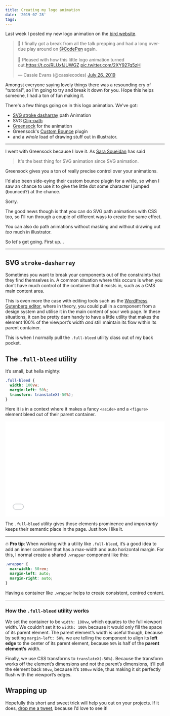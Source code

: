 ```yaml
---
title: Creating my logo animation
date: '2019-07-28'
tags:
---
```


Last week I posted my new logo animation on the [bird website](https://twitter.com).

<blockquote class="twitter-tweet"><p lang="en" dir="ltr">🙌 I finally got a break from all the talk prepping and had a long overdue play around on <a href="https://twitter.com/CodePen?ref_src=twsrc%5Etfw">@CodePen</a> again.<br><br>💜 Pleased with how this little logo animation turned out.<a href="https://t.co/RLUxfJUWGZ">https://t.co/RLUxfJUWGZ</a> <a href="https://t.co/2XY927q5zH">pic.twitter.com/2XY927q5zH</a></p>&mdash; Cassie Evans (@cassiecodes) <a href="https://twitter.com/cassiecodes/status/1154650488681435137?ref_src=twsrc%5Etfw">July 26, 2019</a></blockquote> <script async src="https://platform.twitter.com/widgets.js" charset="utf-8"></script>

Amongst everyone saying lovely things there was a resounding cry of "tutorial", so I'm going to try and break it down for you. Hope this helps someone, I had a ton of fun making it.

There's a few things going on in this logo animation. We've got:

- [SVG stroke dasharray](#heading-svg-stroke-dasharray) path Animation
- SVG [Clip-path](https://developer.mozilla.org/en-US/docs/Web/SVG/Element/clipPath)
- [Greensock](https://greensock.com) for the animation
- Greensock's [Custom Bounce](https://greensock.com/docs/Easing/CustomBounce) plugin
- and a _whole_ load of drawing stuff out in illustrator.

---

I went with Greensock because I love it. As [Sara Soueidan](https://twitter.com/SaraSoueidan) has said

>It's the best thing for SVG animation since SVG animation. 

Greensock gives you a ton of really precise control over your animations.

I'd also been side-eying their custom bounce plugin for a while, so when I saw an chance to use it to give the little dot some character I jumped (bounced?) at the chance.

Sorry.

The good news though is that you can do SVG path animations with CSS too, so I'll run through a couple of different ways to create the same effect.

You can also do path animations without masking and without drawing out _too_ much in illustrator.

So let's get going. First up...

---

## SVG `stroke-dasharray`

Sometimes you want to break your components out of the constraints that they find themselves in. A common situation where this occurs is when you don’t have much control of the container that it exists in, such as a CMS main content area.

This is even more the case with editing tools such as the [WordPress Gutenberg editor](https://wordpress.org/gutenberg/), where in theory, you could pull in a component from a design system and utilise it in the main content of your web page. In these situations, it can be pretty darn handy to have a little utility that makes the element 100% of the viewport’s width _and_ still maintain its flow within its parent container.

This is when I normally pull the `.full-bleed` utility class out of my back pocket.

## The `.full-bleed` utility

It’s small, but hella mighty:

```css
.full-bleed {
  width: 100vw;
  margin-left: 50%;
  transform: translateX(-50%);
}
```

Here it is in a context where it makes a fancy `<aside>` and a `<figure>` element bleed out of their parent container.

<iframe height="300" style="width: 100%;" scrolling="no" title="Piccalilli CSS Utility — Issue  #2 — Full bleed utility" src="//codepen.io/andybelldesign/embed/Nmxrwv/?height=300&theme-id=dark&default-tab=css,result" frameborder="no" allowtransparency="true" allowfullscreen="true">
  See the Pen <a href='https://codepen.io/andybelldesign/pen/Nmxrwv/'>Piccalilli CSS Utility — Issue  #2 — Full bleed utility</a> by Andy Bell
  (<a href='https://codepen.io/andybelldesign'>@andybelldesign</a>) on <a href='https://codepen.io'>CodePen</a>.
</iframe>

The `.full-bleed` utility gives those elements prominence and _importantly_ keeps their semantic place in the page. Just how I like it.

---

🔥 **Pro tip**: When working with a utility like `.full-bleed`, it’s a good idea to add an inner container that has a max-width and auto horizontal margin. For this, I normal create a shared `.wrapper` component like this:

```css
.wrapper {
  max-width: 50rem;
  margin-left: auto;
  margin-right: auto;
}
```

Having a container like `.wrapper` helps to create consistent, centred content.

---

### How the `.full-bleed` utility works

We set the container to be `width: 100vw`, which equates to the full viewport width. We couldn’t set it to `width: 100%` because it would only fill the space of its parent element. The parent element’s width _is_ useful though, because by setting `margin-left: 50%`, we are telling the component to align its **left edge** to the center of its parent element, because `50%` is half of the **parent element’s** width.

Finally, we use CSS transforms to `translateX(-50%)`. Because the transform works off the element’s dimensions and not the parent’s dimensions, it’ll pull the element back `50vw`, because it’s `100vw` wide, thus making it sit perfectly flush with the viewport’s edges.

## Wrapping up

Hopefully this short and sweet trick will help you out on your projects. If it does, [drop me a tweet](https://twitter.com/andybelldesign), because I’d love to see it!
